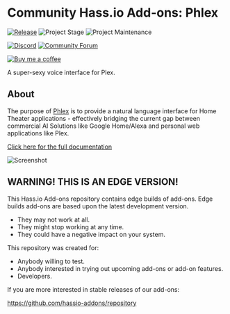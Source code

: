 # Community Hass.io Add-ons: Phlex

[![Release][release-shield]][release] ![Project Stage][project-stage-shield] ![Project Maintenance][maintenance-shield]

[![Discord][discord-shield]][discord] [![Community Forum][forum-shield]][forum]

[![Buy me a coffee][buymeacoffee-shield]][buymeacoffee]

A super-sexy voice interface for Plex.

## About

The purpose of [Phlex][phlex-wiki] is to provide a natural language interface
for Home Theater applications - effectively bridging the current gap between
commercial AI Solutions like Google Home/Alexa and personal
web applications like Plex.

[Click here for the full documentation][docs]

![Screenshot][screenshot]

## WARNING! THIS IS AN EDGE VERSION!

This Hass.io Add-ons repository contains edge builds of add-ons. Edge builds
add-ons are based upon the latest development version.

- They may not work at all.
- They might stop working at any time.
- They could have a negative impact on your system.

This repository was created for:

- Anybody willing to test.
- Anybody interested in trying out upcoming add-ons or add-on features.
- Developers.

If you are more interested in stable releases of our add-ons:

<https://github.com/hassio-addons/repository>

[buymeacoffee-shield]: https://www.buymeacoffee.com/assets/img/guidelines/download-assets-sm-2.svg
[buymeacoffee]: https://www.buymeacoffee.com/ludeeus
[discord-shield]: https://img.shields.io/discord/330944238910963714.svg
[discord]: https://discord.gg/c5DvZ4e
[docs]: https://github.com/hassio-addons/addon-phlex/blob/b1541ca/README.md
[forum-shield]: https://img.shields.io/badge/community-forum-brightgreen.svg
[forum]: https://community.home-assistant.io/t/community-hass-io-add-ons-phlex/70378
[maintenance-shield]: https://img.shields.io/maintenance/yes/2018.svg
[phlex-wiki]: https://github.com/d8ahazard/Phlex/wiki
[project-stage-shield]: https://img.shields.io/badge/project%20stage-production%20ready-brightgreen.svg
[release-shield]: https://img.shields.io/badge/version-b1541ca-blue.svg
[release]: https://github.com/hassio-addons/addon-phlex/tree/b1541ca
[screenshot]: https://github.com/hassio-addons/addon-phlex/raw/master/images/screenshot.png
